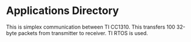 # Applications Directory

This is simplex communication between TI CC1310. This transfers 100 32-byte packets from transmitter to receiver. TI RTOS is used.
